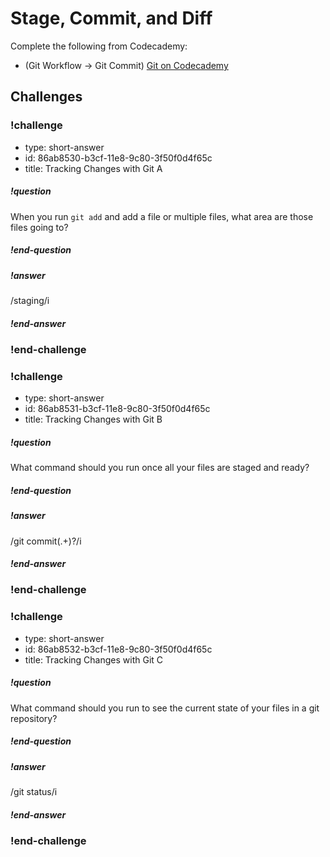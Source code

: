 # Stage, Commit, and Diff

Complete the following from Codecademy:

* (Git Workflow -> Git Commit) [Git on Codecademy](https://www.codecademy.com/en/courses/learn-git/lessons/git-workflow/exercises/git-workflow)

## Challenges

<!-- Question -->

### !challenge

* type: short-answer
* id: 86ab8530-b3cf-11e8-9c80-3f50f0d4f65c
* title: Tracking Changes with Git A

##### !question

When you run `git add` and add a file or multiple files, what area are those files going to?

##### !end-question

##### !answer

/staging/i

##### !end-answer

### !end-challenge

<!-- Question -->

### !challenge

* type: short-answer
* id: 86ab8531-b3cf-11e8-9c80-3f50f0d4f65c
* title: Tracking Changes with Git B

##### !question

What command should you run once all your files are staged and ready?

##### !end-question

##### !answer

/git commit(.+)?/i

##### !end-answer

### !end-challenge

<!-- Question -->

### !challenge

* type: short-answer
* id: 86ab8532-b3cf-11e8-9c80-3f50f0d4f65c
* title: Tracking Changes with Git C

##### !question

What command should you run to see the current state of your files in a git repository?

##### !end-question

##### !answer

/git status/i

##### !end-answer

### !end-challenge
